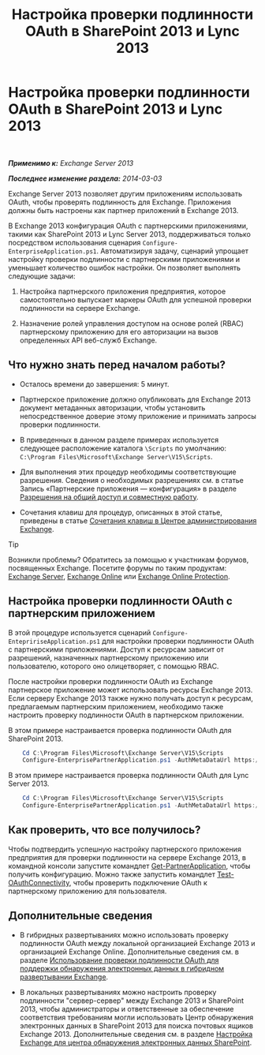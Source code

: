 ﻿---
title: 'Настройка проверки подлинности OAuth в SharePoint 2013 и Lync 2013'
TOCTitle: Настройка проверки подлинности OAuth в SharePoint 2013 и Lync 2013
ms:assetid: ca3c78a3-80cc-4df2-859f-0106bbd57a07
ms:mtpsurl: https://technet.microsoft.com/ru-ru/library/JJ649094(v=EXCHG.150)
ms:contentKeyID: 50489214
ms.date: 04/30/2018
mtps_version: v=EXCHG.150
ms.translationtype: HT
---

# Настройка проверки подлинности OAuth в SharePoint 2013 и Lync 2013

 

_**Применимо к:** Exchange Server 2013_

_**Последнее изменение раздела:** 2014-03-03_

Exchange Server 2013 позволяет другим приложениям использовать OAuth, чтобы проверять подлинность для Exchange. Приложения должны быть настроены как партнер приложений в Exchange 2013.

В Exchange 2013 конфигурация OAuth с партнерскими приложениями, такими как SharePoint 2013 и Lync Server 2013, поддерживаться только посредством использования сценария `Configure-EnterpriseApplication.ps1`. Автоматизируя задачу, сценарий упрощает настройку проверки подлинности с партнерскими приложениями и уменьшает количество ошибок настройки. Он позволяет выполнять следующие задачи:

1.  Настройка партнерского приложения предприятия, которое самостоятельно выпускает маркеры OAuth для успешной проверки подлинности на сервере Exchange.

2.  Назначение ролей управления доступом на основе ролей (RBAC) партнерскому приложению для его авторизации на вызов определенных API веб-служб Exchange.

## Что нужно знать перед началом работы?

  - Осталось времени до завершения: 5 минут.

  - Партнерское приложение должно опубликовать для Exchange 2013 документ метаданных авторизации, чтобы установить непосредственное доверие этому приложение и принимать запросы проверки подлинности.

  - В приведенных в данном разделе примерах используется следующее расположение каталога `\Scripts` по умолчанию: `C:\Program Files\Microsoft\Exchange Server\V15\Scripts`.

  - Для выполнения этих процедур необходимы соответствующие разрешения. Сведения о необходимых разрешениях см. в статье Запись «Партнерские приложения — конфигурация» в разделе [Разрешения на общий доступ и совместную работу](sharing-and-collaboration-permissions-exchange-2013-help.md).

  - Сочетания клавиш для процедур, описанных в этой статье, приведены в статье [Сочетания клавиш в Центре администрирования Exchange](keyboard-shortcuts-in-the-exchange-admin-center-exchange-online-protection-help.md).

> [!TIP]  
> Возникли проблемы? Обратитесь за помощью к участникам форумов, посвященных Exchange. Посетите форумы по таким продуктам: <a href="https://go.microsoft.com/fwlink/p/?linkid=60612">Exchange Server</a>, <a href="https://go.microsoft.com/fwlink/p/?linkid=267542">Exchange Online</a> или <a href="https://go.microsoft.com/fwlink/p/?linkid=285351">Exchange Online Protection</a>.


## Настройка проверки подлинности OAuth с партнерским приложением

В этой процедуре используется сценарий `Configure-EntepririseApplication.ps1` для настройки проверки подлинности OAuth с партнерскими приложениями. Доступ к ресурсам зависит от разрешений, назначенных партнерскому приложению или пользователю, которого оно олицетворяет, с помощью RBAC.

После настройки проверки подлинности OAuth из Exchange партнерское приложение может использовать ресурсы Exchange 2013. Если серверу Exchange 2013 также нужно получать доступ к ресурсам, предлагаемым партнерским приложением, необходимо также настроить проверку подлинности OAuth в партнерском приложении.

В этом примере настраивается проверка подлинности OAuth для SharePoint 2013.
```powershell
    Cd C:\Program Files\Microsoft\Exchange Server\V15\Scripts
    Configure-EnterprisePartnerApplication.ps1 -AuthMetaDataUrl https://sharepoint.contoso.com/_layouts/15/metadata/json/1 -ApplicationType SharePoint
```
В этом примере настраивается проверка подлинности OAuth для Lync Server 2013.
```powershell
    Cd C:\Program Files\Microsoft\Exchange Server\V15\Scripts
    Configure-EnterprisePartnerApplication.ps1 -AuthMetaDataUrl https://lync.contoso.com/metadata/json/1 -ApplicationType Lync
```
## Как проверить, что все получилось?

Чтобы подтвердить успешную настройку партнерского приложения предприятия для проверки подлинности на сервере Exchange 2013, в командной консоли запустите командлет [Get-PartnerApplication](https://technet.microsoft.com/ru-ru/library/jj218721\(v=exchg.150\)), чтобы получить конфигурацию. Можно также запустить командлет [Test-OAuthConnectivity](https://technet.microsoft.com/ru-ru/library/jj218623\(v=exchg.150\)), чтобы проверить подключение OAuth к партнерскому приложению для пользователя.

## Дополнительные сведения

  - В гибридных развертываниях можно использовать проверку подлинности OAuth между локальной организацией Exchange 2013 и организацией Exchange Online. Дополнительные сведения см. в разделе [Использование проверки подлинности OAuth для поддержки обнаружения электронных данных в гибридном развертывании Exchange](using-oauth-authentication-to-support-ediscovery-in-an-exchange-hybrid-deployment-exchange-2013-help.md).

  - В локальных развертываниях можно настроить проверку подлинности "сервер-сервер" между Exchange 2013 и SharePoint 2013, чтобы администраторы и ответственные за обеспечение соответствия требованиям могли использовать Центр обнаружения электронных данных в SharePoint 2013 для поиска почтовых ящиков Exchange 2013. Дополнительные сведения см. в разделе [Настройка Exchange для центра обнаружения электронных данных SharePoint](configure-exchange-for-sharepoint-ediscovery-center-exchange-2013-help.md).

